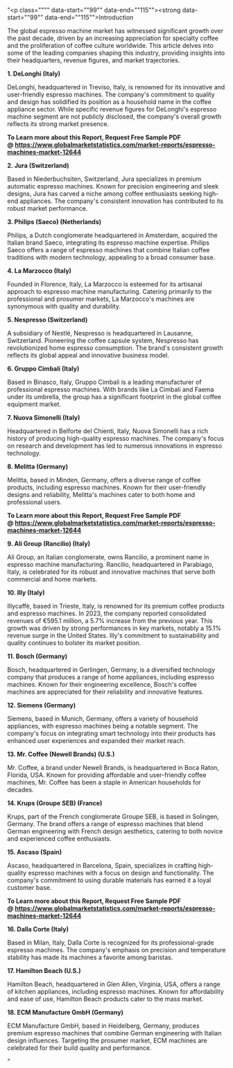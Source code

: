 "<p class="""" data-start=""99"" data-end=""115""><strong data-start=""99"" data-end=""115"">Introduction</strong></p>
<p class="""" data-start=""117"" data-end=""236""><span class=""relative -mx-px my-[-0.2rem] rounded px-px py-[0.2rem]"">The global espresso machine market has witnessed significant growth over the past decade, driven by an increasing appreciation for specialty coffee and the proliferation of coffee culture worldwide.</span> <span class=""relative -mx-px my-[-0.2rem] rounded px-px py-[0.2rem]"">This article delves into some of the leading companies shaping this industry, providing insights into their headquarters, revenue figures, and market trajectories.</span></p>
<p class="""" data-start=""238"" data-end=""261""><strong data-start=""238"" data-end=""261"">1. DeLonghi (Italy)</strong></p>
<p class="""" data-start=""263"" data-end=""420""><span class=""relative -mx-px my-[-0.2rem] rounded px-px py-[0.2rem]"">DeLonghi, headquartered in Treviso, Italy, is renowned for its innovative and user-friendly espresso machines.</span> <span class=""relative -mx-px my-[-0.2rem] rounded px-px py-[0.2rem]"">The company's commitment to quality and design has solidified its position as a household name in the coffee appliance sector.</span> <span class=""relative -mx-px my-[-0.2rem] rounded px-px py-[0.2rem]"">While specific revenue figures for DeLonghi's espresso machine segment are not publicly disclosed, the company's overall growth reflects its strong market presence.</span></p>
<p class="""" data-start=""263"" data-end=""420""><strong>To Learn more about this Report, Request Free Sample PDF @&nbsp;<a href=""https://www.globalmarketstatistics.com/market-reports/espresso-machines-market-12644"">https://www.globalmarketstatistics.com/market-reports/espresso-machines-market-12644</a></strong></p>
<p class="""" data-start=""422"" data-end=""447""><strong data-start=""422"" data-end=""447"">2. Jura (Switzerland)</strong></p>
<p class="""" data-start=""449"" data-end=""612""><span class=""relative -mx-px my-[-0.2rem] rounded px-px py-[0.2rem]"">Based in Niederbuchsiten, Switzerland, Jura specializes in premium automatic espresso machines.</span> <span class=""relative -mx-px my-[-0.2rem] rounded px-px py-[0.2rem]"">Known for precision engineering and sleek designs, Jura has carved a niche among coffee enthusiasts seeking high-end appliances.</span> <span class=""relative -mx-px my-[-0.2rem] rounded px-px py-[0.2rem]"">The company's consistent innovation has contributed to its robust market performance.</span></p>
<p class="""" data-start=""614"" data-end=""650""><strong data-start=""614"" data-end=""650"">3. Philips (Saeco) (Netherlands)</strong></p>
<p class="""" data-start=""652"" data-end=""777""><span class=""relative -mx-px my-[-0.2rem] rounded px-px py-[0.2rem]"">Philips, a Dutch conglomerate headquartered in Amsterdam, acquired the Italian brand Saeco, integrating its espresso machine expertise.</span> <span class=""relative -mx-px my-[-0.2rem] rounded px-px py-[0.2rem]"">Philips Saeco offers a range of espresso machines that combine Italian coffee traditions with modern technology, appealing to a broad consumer base.</span></p>
<p class="""" data-start=""779"" data-end=""805""><strong data-start=""779"" data-end=""805"">4. La Marzocco (Italy)</strong></p>
<p class="""" data-start=""807"" data-end=""932""><span class=""relative -mx-px my-[-0.2rem] rounded px-px py-[0.2rem]"">Founded in Florence, Italy, La Marzocco is esteemed for its artisanal approach to espresso machine manufacturing.</span> <span class=""relative -mx-px my-[-0.2rem] rounded px-px py-[0.2rem]"">Catering primarily to the professional and prosumer markets, La Marzocco's machines are synonymous with quality and durability.</span></p>
<p class="""" data-start=""934"" data-end=""964""><strong data-start=""934"" data-end=""964"">5. Nespresso (Switzerland)</strong></p>
<p class="""" data-start=""966"" data-end=""1131""><span class=""relative -mx-px my-[-0.2rem] rounded px-px py-[0.2rem]"">A subsidiary of Nestl&eacute;, Nespresso is headquartered in Lausanne, Switzerland.</span> <span class=""relative -mx-px my-[-0.2rem] rounded px-px py-[0.2rem]"">Pioneering the coffee capsule system, Nespresso has revolutionized home espresso consumption.</span> <span class=""relative -mx-px my-[-0.2rem] rounded px-px py-[0.2rem]"">The brand's consistent growth reflects its global appeal and innovative business model.</span></p>
<p class="""" data-start=""1133"" data-end=""1162""><strong data-start=""1133"" data-end=""1162"">6. Gruppo Cimbali (Italy)</strong></p>
<p class="""" data-start=""1164"" data-end=""1289""><span class=""relative -mx-px my-[-0.2rem] rounded px-px py-[0.2rem]"">Based in Binasco, Italy, Gruppo Cimbali is a leading manufacturer of professional espresso machines.</span> <span class=""relative -mx-px my-[-0.2rem] rounded px-px py-[0.2rem]"">With brands like La Cimbali and Faema under its umbrella, the group has a significant footprint in the global coffee equipment market.</span></p>
<p class="""" data-start=""1291"" data-end=""1321""><strong data-start=""1291"" data-end=""1321"">7. Nuova Simonelli (Italy)</strong></p>
<p class="""" data-start=""1323"" data-end=""1448""><span class=""relative -mx-px my-[-0.2rem] rounded px-px py-[0.2rem]"">Headquartered in Belforte del Chienti, Italy, Nuova Simonelli has a rich history of producing high-quality espresso machines.</span> <span class=""relative -mx-px my-[-0.2rem] rounded px-px py-[0.2rem]"">The company's focus on research and development has led to numerous innovations in espresso technology.</span></p>
<p class="""" data-start=""1450"" data-end=""1474""><strong data-start=""1450"" data-end=""1474"">8. Melitta (Germany)</strong></p>
<p class="""" data-start=""1476"" data-end=""1601""><span class=""relative -mx-px my-[-0.2rem] rounded px-px py-[0.2rem]"">Melitta, based in Minden, Germany, offers a diverse range of coffee products, including espresso machines.</span> <span class=""relative -mx-px my-[-0.2rem] rounded px-px py-[0.2rem]"">Known for their user-friendly designs and reliability, Melitta's machines cater to both home and professional users.</span></p>
<p class="""" data-start=""1476"" data-end=""1601""><strong>To Learn more about this Report, Request Free Sample PDF @&nbsp;<a href=""https://www.globalmarketstatistics.com/market-reports/espresso-machines-market-12644"">https://www.globalmarketstatistics.com/market-reports/espresso-machines-market-12644</a></strong></p>
<p class="""" data-start=""1603"" data-end=""1638""><strong data-start=""1603"" data-end=""1638"">9. Ali Group (Rancilio) (Italy)</strong></p>
<p class="""" data-start=""1640"" data-end=""1765""><span class=""relative -mx-px my-[-0.2rem] rounded px-px py-[0.2rem]"">Ali Group, an Italian conglomerate, owns Rancilio, a prominent name in espresso machine manufacturing.</span> <span class=""relative -mx-px my-[-0.2rem] rounded px-px py-[0.2rem]"">Rancilio, headquartered in Parabiago, Italy, is celebrated for its robust and innovative machines that serve both commercial and home markets.</span></p>
<p class="""" data-start=""1767"" data-end=""1787""><strong data-start=""1767"" data-end=""1787"">10. Illy (Italy)</strong></p>
<p class="""" data-start=""1789"" data-end=""2034""><span class=""relative -mx-px my-[-0.2rem] rounded px-px py-[0.2rem]"">Illycaff&egrave;, based in Trieste, Italy, is renowned for its premium coffee products and espresso machines.</span> <span class=""relative -mx-px my-[-0.2rem] rounded px-px py-[0.2rem]"">In 2023, the company reported consolidated revenues of &euro;595.1 million, a 5.7% increase from the previous year.</span> <span class=""relative -mx-px my-[-0.2rem] rounded px-px py-[0.2rem]"">This growth was driven by strong performances in key markets, notably a 15.1% revenue surge in the United States.</span> <span class=""relative -mx-px my-[-0.2rem] rounded px-px py-[0.2rem]"">Illy's commitment to sustainability and quality continues to bolster its market position.</span></p>
<p class="""" data-start=""2036"" data-end=""2059""><strong data-start=""2036"" data-end=""2059"">11. Bosch (Germany)</strong></p>
<p class="""" data-start=""2061"" data-end=""2186""><span class=""relative -mx-px my-[-0.2rem] rounded px-px py-[0.2rem]"">Bosch, headquartered in Gerlingen, Germany, is a diversified technology company that produces a range of home appliances, including espresso machines.</span> <span class=""relative -mx-px my-[-0.2rem] rounded px-px py-[0.2rem]"">Known for their engineering excellence, Bosch's coffee machines are appreciated for their reliability and innovative features.</span></p>
<p class="""" data-start=""2188"" data-end=""2213""><strong data-start=""2188"" data-end=""2213"">12. Siemens (Germany)</strong></p>
<p class="""" data-start=""2215"" data-end=""2340""><span class=""relative -mx-px my-[-0.2rem] rounded px-px py-[0.2rem]"">Siemens, based in Munich, Germany, offers a variety of household appliances, with espresso machines being a notable segment.</span> <span class=""relative -mx-px my-[-0.2rem] rounded px-px py-[0.2rem]"">The company's focus on integrating smart technology into their products has enhanced user experiences and expanded their market reach.</span></p>
<p class="""" data-start=""2342"" data-end=""2383""><strong data-start=""2342"" data-end=""2383"">13. Mr. Coffee (Newell Brands) (U.S.)</strong></p>
<p class="""" data-start=""2385"" data-end=""2510""><span class=""relative -mx-px my-[-0.2rem] rounded px-px py-[0.2rem]"">Mr. Coffee, a brand under Newell Brands, is headquartered in Boca Raton, Florida, USA.</span> <span class=""relative -mx-px my-[-0.2rem] rounded px-px py-[0.2rem]"">Known for providing affordable and user-friendly coffee machines, Mr. Coffee has been a staple in American households for decades.</span></p>
<p class="""" data-start=""2512"" data-end=""2547""><strong data-start=""2512"" data-end=""2547"">14. Krups (Groupe SEB) (France)</strong></p>
<p class="""" data-start=""2549"" data-end=""2674""><span class=""relative -mx-px my-[-0.2rem] rounded px-px py-[0.2rem]"">Krups, part of the French conglomerate Groupe SEB, is based in Solingen, Germany.</span> <span class=""relative -mx-px my-[-0.2rem] rounded px-px py-[0.2rem]"">The brand offers a range of espresso machines that blend German engineering with French design aesthetics, catering to both novice and experienced coffee enthusiasts.</span></p>
<p class="""" data-start=""2676"" data-end=""2698""><strong data-start=""2676"" data-end=""2698"">15. Ascaso (Spain)</strong></p>
<p class="""" data-start=""2700"" data-end=""2825""><span class=""relative -mx-px my-[-0.2rem] rounded px-px py-[0.2rem]"">Ascaso, headquartered in Barcelona, Spain, specializes in crafting high-quality espresso machines with a focus on design and functionality.</span> <span class=""relative -mx-px my-[-0.2rem] rounded px-px py-[0.2rem]"">The company's commitment to using durable materials has earned it a loyal customer base.</span></p>
<p class="""" data-start=""2700"" data-end=""2825""><strong>To Learn more about this Report, Request Free Sample PDF @&nbsp;<a href=""https://www.globalmarketstatistics.com/market-reports/espresso-machines-market-12644"">https://www.globalmarketstatistics.com/market-reports/espresso-machines-market-12644</a></strong></p>
<p class="""" data-start=""2827"" data-end=""2854""><strong data-start=""2827"" data-end=""2854"">16. Dalla Corte (Italy)</strong></p>
<p class="""" data-start=""2856"" data-end=""2981""><span class=""relative -mx-px my-[-0.2rem] rounded px-px py-[0.2rem]"">Based in Milan, Italy, Dalla Corte is recognized for its professional-grade espresso machines.</span> <span class=""relative -mx-px my-[-0.2rem] rounded px-px py-[0.2rem]"">The company's emphasis on precision and temperature stability has made its machines a favorite among baristas.</span></p>
<p class="""" data-start=""2983"" data-end=""3012""><strong data-start=""2983"" data-end=""3012"">17. Hamilton Beach (U.S.)</strong></p>
<p class="""" data-start=""3014"" data-end=""3139""><span class=""relative -mx-px my-[-0.2rem] rounded px-px py-[0.2rem]"">Hamilton Beach, headquartered in Glen Allen, Virginia, USA, offers a range of kitchen appliances, including espresso machines.</span> <span class=""relative -mx-px my-[-0.2rem] rounded px-px py-[0.2rem]"">Known for affordability and ease of use, Hamilton Beach products cater to the mass market.</span></p>
<p class="""" data-start=""3141"" data-end=""3179""><strong data-start=""3141"" data-end=""3179"">18. ECM Manufacture GmbH (Germany)</strong></p>
<p class="""" data-start=""3181"" data-end=""3306""><span class=""relative -mx-px my-[-0.2rem] rounded px-px py-[0.2rem]"">ECM Manufacture GmbH, based in Heidelberg, Germany, produces premium espresso machines that combine German engineering with Italian design influences.</span> <span class=""relative -mx-px my-[-0.2rem] rounded px-px py-[0.2rem]"">Targeting the prosumer market, ECM machines are celebrated for their build quality and performance.</span></p>"
